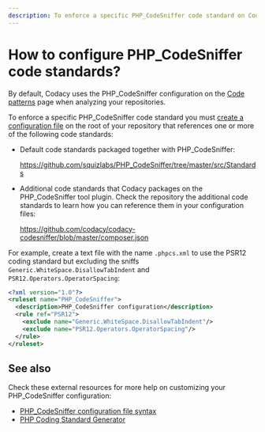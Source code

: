 ```yaml
---
description: To enforce a specific PHP_CodeSniffer code standard on Codacy you must create a configuration file on the root of your repository that references one or more code standards.
---
```


# How to configure PHP_CodeSniffer code standards?

By default, Codacy uses the PHP_CodeSniffer configuration on the [Code patterns](../../repositories-configure/configuring-code-patterns.md) page when analyzing your repositories.

To enforce a specific PHP_CodeSniffer code standard you must [create a configuration file](https://github.com/squizlabs/PHP_CodeSniffer/wiki/Advanced-Usage#using-a-default-configuration-file) on the root of your repository that references one or more of the following code standards:

-   Default code standards packaged together with PHP_CodeSniffer:

    <https://github.com/squizlabs/PHP_CodeSniffer/tree/master/src/Standards>

-   Additional code standards that Codacy packages on the PHP_CodeSniffer tool plugin. Check the repository the additional code standards to learn how you can reference them in your configuration files:

    <https://github.com/codacy/codacy-codesniffer/blob/master/composer.json>

For example, create a text file with the name `.phpcs.xml` to use the PSR12 coding standard but excluding the sniffs `Generic.WhiteSpace.DisallowTabIndent` and `PSR12.Operators.OperatorSpacing`:

```xml
<?xml version="1.0"?>
<ruleset name="PHP_CodeSniffer">
  <description>PHP_CodeSniffer configuration</description>
  <rule ref="PSR12">
    <exclude name="Generic.WhiteSpace.DisallowTabIndent"/>
    <exclude name="PSR12.Operators.OperatorSpacing"/>
  </rule>
</ruleset>
```

## See also

Check these external resources for more help on customizing your PHP_CodeSniffer configuration:

-   [PHP_CodeSniffer configuration file syntax](https://github.com/squizlabs/PHP_CodeSniffer/wiki/Annotated-Ruleset)
-   [PHP Coding Standard Generator](https://edorian.github.io/php-coding-standard-generator/#phpcs)
